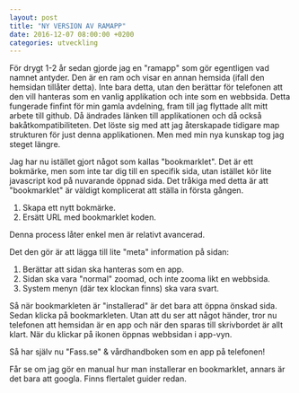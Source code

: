 ```yaml
---
layout: post
title: "NY VERSION AV RAMAPP"
date: 2016-12-07 08:00:00 +0200
categories: utveckling
---
```

För drygt 1-2 år sedan gjorde jag en "ramapp" som gör egentligen vad namnet antyder. Den är en ram och visar en annan hemsida (ifall den hemsidan tillåter detta). Inte bara detta, utan den berättar för telefonen att den vill hanteras som en vanlig applikation och inte som en webbsida. Detta fungerade finfint för min gamla avdelning, fram till jag flyttade allt mitt arbete till github. Då ändrades länken till applikationen och då också bakåtkompatibiliteten. Det löste sig med att jag återskapade tidigare map strukturen för just denna applikationen. Men med min nya kunskap tog jag steget längre.

Jag har nu istället gjort något som kallas "bookmarklet". Det är ett bokmärke, men som inte tar dig till en specifik sida, utan istället kör lite javascript kod på nuvarande öppnad sida. Det tråkiga med detta är att "bookmarklet" är väldigt komplicerat att ställa in första gången.

1. Skapa ett nytt bokmärke.
2. Ersätt URL med bookmarklet koden.

Denna process låter enkel men är relativt avancerad.

Det den gör är att lägga till lite "meta" information på sidan:
1. Berättar att sidan ska hanteras som en app.
2. Sidan ska vara "normal" zoomad, och inte zooma likt en webbsida.
3. System menyn (där tex klockan finns) ska vara svart.

Så när bookmarkleten är "installerad" är det bara att öppna önskad sida. Sedan klicka på bookmarkleten. Utan att du ser att något händer, tror nu telefonen att hemsidan är en app och när den sparas till skrivbordet är allt klart. När du klickar på ikonen öppnas webbsidan i app-vyn.

Så har själv nu "Fass.se" & vårdhandboken som en app på telefonen!

Får se om jag gör en manual hur man installerar en bookmarklet, annars är det bara att googla. Finns flertalet guider redan.